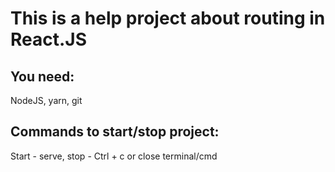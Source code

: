 # This is a help project about routing in React.JS


## You need:
NodeJS, yarn, git

## Commands to start/stop project:
Start - serve, stop - Ctrl + c or close terminal/cmd